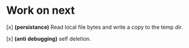 # Work on next
[x] **(persistance)** Read local file bytes and write a copy to the temp dir.

[x] **(anti debugging)** self deletion.
	